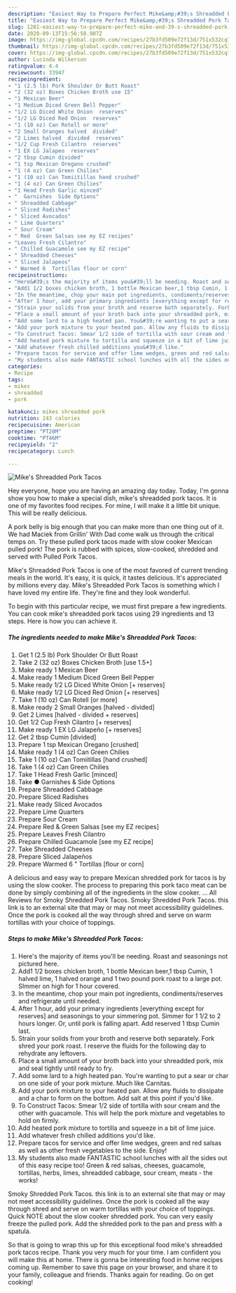 ```yaml
---
description: "Easiest Way to Prepare Perfect Mike&amp;#39;s Shreadded Pork Tacos"
title: "Easiest Way to Prepare Perfect Mike&amp;#39;s Shreadded Pork Tacos"
slug: 1281-easiest-way-to-prepare-perfect-mike-and-39-s-shreadded-pork-tacos
date: 2020-09-13T15:56:58.907Z
image: https://img-global.cpcdn.com/recipes/27b3fd509e72f13d/751x532cq70/mikes-shreadded-pork-tacos-recipe-main-photo.jpg
thumbnail: https://img-global.cpcdn.com/recipes/27b3fd509e72f13d/751x532cq70/mikes-shreadded-pork-tacos-recipe-main-photo.jpg
cover: https://img-global.cpcdn.com/recipes/27b3fd509e72f13d/751x532cq70/mikes-shreadded-pork-tacos-recipe-main-photo.jpg
author: Lucinda Wilkerson
ratingvalue: 4.4
reviewcount: 33947
recipeingredient:
- "1 (2.5 lb) Pork Shoulder Or Butt Roast"
- "2 (32 oz) Boxes Chicken Broth use 15"
- "1 Mexican Beer"
- "1 Medium Diced Green Bell Pepper"
- "1/2 LG Diced White Onion  reserves"
- "1/2 LG Diced Red Onion  reserves"
- "1 (10 oz) Can Rotell or more"
- "2 Small Oranges halved  divided"
- "2 Limes halved  divided  reserves"
- "1/2 Cup Fresh Cilantro  reserves"
- "1 EX LG Jalapeo  reserves"
- "2 tbsp Cumin divided"
- "1 tsp Mexican Oregano crushed"
- "1 (4 oz) Can Green Chilies"
- "1 (10 oz) Can Tomiitillas hand crushed"
- "1 (4 oz) Can Green Chilies"
- "1 Head Fresh Garlic minced"
- "  Garnishes  Side Options"
- " Shreadded Cabbage"
- " Sliced Radishes"
- " Sliced Avocados"
- " Lime Quarters"
- " Sour Cream"
- " Red  Green Salsas see my EZ recipes"
- "Leaves Fresh Cilantro"
- " Chilled Guacamole see my EZ recipe"
- " Shreadded Cheeses"
- " Sliced Jalapeos"
- " Warmed 6  Tortillas flour or corn"
recipeinstructions:
- "Here&#39;s the majority of items you&#39;ll be needing. Roast and seasonings not pictured here."
- "Add1 1/2 boxes chicken broth, 1 bottle Mexican beer,1 tbsp Cumin, 1 halved lime, 1 halved orange and 1 two pound pork roast to a large pot. SImmer on high for 1 hour covered."
- "In the meantime, chop your main pot ingredients, condiments/reserves and refrigerate until needed."
- "After 1 hour, add your primary ingredients [everything except for reserves] and seasonings to your simmering pot. Simmer for 1 1/2 to 2 hours longer. Or, until pork is falling apart. Add reserved 1 tbsp Cumin last."
- "Strain your solids from your broth and reserve both separately. Fork shred your pork roast. I reserve the fluids for the following day to rehydrate any leftovers."
- "Place a small amount of your broth back into your shreadded pork, mix and seal tightly until ready to fry."
- "Add some lard to a high heated pan. You&#39;re wanting to put a sear or char on one side of your pork mixture. Much like Carnitas."
- "Add your pork mixture to your heated pan. Allow any fluids to dissipate and a char to form on the bottom. Add salt at this point if you&#39;d like."
- "To Construct Tacos: Smear 1/2 side of tortilla with sour cream and the other with guacamole. This will help the pork mixture and vegetables to hold on firmly."
- "Add heated pork mixture to tortilla and squeeze in a bit of lime juice."
- "Add whatever fresh chilled additions you&#39;d like."
- "Prepare tacos for service and offer lime wedges, green and red salsas as well as other fresh vegetables to the side. Enjoy!"
- "My students also made FANTASTIC school lunches with all the sides out of this easy recipe too! Green &amp; red salsas, cheeses, guacamole, tortillas, herbs, limes, shreadded cabbage, sour cream, meats - the works!"
categories:
- Recipe
tags:
- mikes
- shreadded
- pork

katakunci: mikes shreadded pork 
nutrition: 243 calories
recipecuisine: American
preptime: "PT20M"
cooktime: "PT46M"
recipeyield: "2"
recipecategory: Lunch

---
```



![Mike&#39;s Shreadded Pork Tacos](https://img-global.cpcdn.com/recipes/27b3fd509e72f13d/751x532cq70/mikes-shreadded-pork-tacos-recipe-main-photo.jpg)

Hey everyone, hope you are having an amazing day today. Today, I'm gonna show you how to make a special dish, mike&#39;s shreadded pork tacos. It is one of my favorites food recipes. For mine, I will make it a little bit unique. This will be really delicious.

A pork belly is big enough that you can make more than one thing out of it. We had Maciek from Grillin&#39; With Dad come walk us through the critical temps on. Try these pulled pork tacos made with slow cooker Mexican pulled pork! The pork is rubbed with spices, slow-cooked, shredded and served with Pulled Pork Tacos.

Mike&#39;s Shreadded Pork Tacos is one of the most favored of current trending meals in the world. It's easy, it is quick, it tastes delicious. It's appreciated by millions every day. Mike&#39;s Shreadded Pork Tacos is something which I have loved my entire life. They're fine and they look wonderful.


To begin with this particular recipe, we must first prepare a few ingredients. You can cook mike&#39;s shreadded pork tacos using 29 ingredients and 13 steps. Here is how you can achieve it.

<!--inarticleads1-->

##### The ingredients needed to make Mike&#39;s Shreadded Pork Tacos:

1. Get 1 (2.5 lb) Pork Shoulder Or Butt Roast
1. Take 2 (32 oz) Boxes Chicken Broth [use 1.5+]
1. Make ready 1 Mexican Beer
1. Make ready 1 Medium Diced Green Bell Pepper
1. Make ready 1/2 LG Diced White Onion [+ reserves]
1. Make ready 1/2 LG Diced Red Onion [+ reserves]
1. Take 1 (10 oz) Can Rotell [or more]
1. Make ready 2 Small Oranges [halved - divided]
1. Get 2 Limes [halved - divided + reserves]
1. Get 1/2 Cup Fresh Cilantro [+ reserves]
1. Make ready 1 EX LG Jalapeño [+ reserves]
1. Get 2 tbsp Cumin [divided]
1. Prepare 1 tsp Mexican Oregano [crushed]
1. Make ready 1 (4 oz) Can Green Chilies
1. Take 1 (10 oz) Can Tomiitillas [hand crushed]
1. Take 1 (4 oz) Can Green Chilies
1. Take 1 Head Fresh Garlic [minced]
1. Take  ● Garnishes &amp; Side Options
1. Prepare  Shreadded Cabbage
1. Prepare  Sliced Radishes
1. Make ready  Sliced Avocados
1. Prepare  Lime Quarters
1. Prepare  Sour Cream
1. Prepare  Red &amp; Green Salsas [see my EZ recipes]
1. Prepare Leaves Fresh Cilantro
1. Prepare  Chilled Guacamole [see my EZ recipe]
1. Take  Shreadded Cheeses
1. Prepare  Sliced Jalapeños
1. Prepare  Warmed 6 &#34; Tortillas [flour or corn]


A delicious and easy way to prepare Mexican shredded pork for tacos is by using the slow cooker. The process to preparing this pork taco meat can be done by simply combining all of the ingredients in the slow cooker. … All Reviews for Smoky Shredded Pork Tacos. Smoky Shredded Pork Tacos. this link is to an external site that may or may not meet accessibility guidelines. Once the pork is cooked all the way through shred and serve on warm tortillas with your choice of toppings. 

<!--inarticleads2-->

##### Steps to make Mike&#39;s Shreadded Pork Tacos:

1. Here&#39;s the majority of items you&#39;ll be needing. Roast and seasonings not pictured here.
1. Add1 1/2 boxes chicken broth, 1 bottle Mexican beer,1 tbsp Cumin, 1 halved lime, 1 halved orange and 1 two pound pork roast to a large pot. SImmer on high for 1 hour covered.
1. In the meantime, chop your main pot ingredients, condiments/reserves and refrigerate until needed.
1. After 1 hour, add your primary ingredients [everything except for reserves] and seasonings to your simmering pot. Simmer for 1 1/2 to 2 hours longer. Or, until pork is falling apart. Add reserved 1 tbsp Cumin last.
1. Strain your solids from your broth and reserve both separately. Fork shred your pork roast. I reserve the fluids for the following day to rehydrate any leftovers.
1. Place a small amount of your broth back into your shreadded pork, mix and seal tightly until ready to fry.
1. Add some lard to a high heated pan. You&#39;re wanting to put a sear or char on one side of your pork mixture. Much like Carnitas.
1. Add your pork mixture to your heated pan. Allow any fluids to dissipate and a char to form on the bottom. Add salt at this point if you&#39;d like.
1. To Construct Tacos: Smear 1/2 side of tortilla with sour cream and the other with guacamole. This will help the pork mixture and vegetables to hold on firmly.
1. Add heated pork mixture to tortilla and squeeze in a bit of lime juice.
1. Add whatever fresh chilled additions you&#39;d like.
1. Prepare tacos for service and offer lime wedges, green and red salsas as well as other fresh vegetables to the side. Enjoy!
1. My students also made FANTASTIC school lunches with all the sides out of this easy recipe too! Green &amp; red salsas, cheeses, guacamole, tortillas, herbs, limes, shreadded cabbage, sour cream, meats - the works!


Smoky Shredded Pork Tacos. this link is to an external site that may or may not meet accessibility guidelines. Once the pork is cooked all the way through shred and serve on warm tortillas with your choice of toppings. Quick NOTE about the slow cooker shredded pork. You can very easily freeze the pulled pork. Add the shredded pork to the pan and press with a spatula. 

So that is going to wrap this up for this exceptional food mike&#39;s shreadded pork tacos recipe. Thank you very much for your time. I am confident you will make this at home. There is gonna be interesting food in home recipes coming up. Remember to save this page on your browser, and share it to your family, colleague and friends. Thanks again for reading. Go on get cooking!
